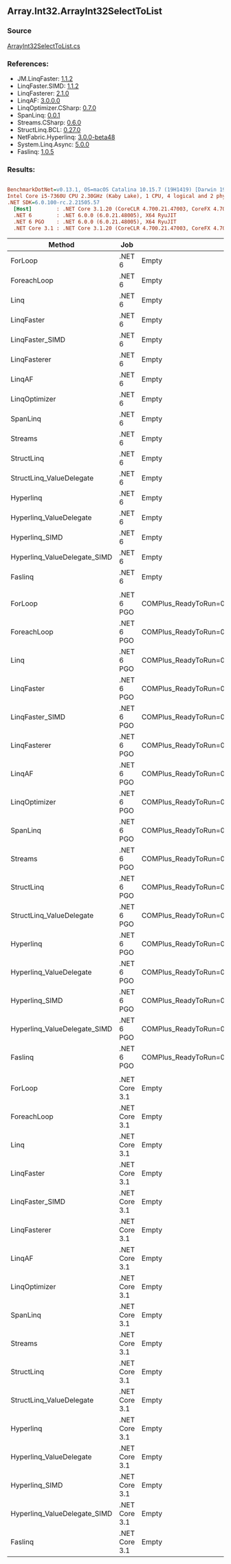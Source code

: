 ﻿## Array.Int32.ArrayInt32SelectToList

### Source
[ArrayInt32SelectToList.cs](../LinqBenchmarks/Array/Int32/ArrayInt32SelectToList.cs)

### References:
- JM.LinqFaster: [1.1.2](https://www.nuget.org/packages/JM.LinqFaster/1.1.2)
- LinqFaster.SIMD: [1.1.2](https://www.nuget.org/packages/LinqFaster.SIMD/1.0.3)
- LinqFasterer: [2.1.0](https://www.nuget.org/packages/LinqFasterer/2.1.0)
- LinqAF: [3.0.0.0](https://www.nuget.org/packages/LinqAF/3.0.0.0)
- LinqOptimizer.CSharp: [0.7.0](https://www.nuget.org/packages/LinqOptimizer.CSharp/0.7.0)
- SpanLinq: [0.0.1](https://www.nuget.org/packages/SpanLinq/0.0.1)
- Streams.CSharp: [0.6.0](https://www.nuget.org/packages/Streams.CSharp/0.6.0)
- StructLinq.BCL: [0.27.0](https://www.nuget.org/packages/StructLinq/0.27.0)
- NetFabric.Hyperlinq: [3.0.0-beta48](https://www.nuget.org/packages/NetFabric.Hyperlinq/3.0.0-beta48)
- System.Linq.Async: [5.0.0](https://www.nuget.org/packages/System.Linq.Async/5.0.0)
- Faslinq: [1.0.5](https://www.nuget.org/packages/Faslinq/1.0.5)

### Results:
``` ini

BenchmarkDotNet=v0.13.1, OS=macOS Catalina 10.15.7 (19H1419) [Darwin 19.6.0]
Intel Core i5-7360U CPU 2.30GHz (Kaby Lake), 1 CPU, 4 logical and 2 physical cores
.NET SDK=6.0.100-rc.2.21505.57
  [Host]        : .NET Core 3.1.20 (CoreCLR 4.700.21.47003, CoreFX 4.700.21.47101), X64 RyuJIT
  .NET 6        : .NET 6.0.0 (6.0.21.48005), X64 RyuJIT
  .NET 6 PGO    : .NET 6.0.0 (6.0.21.48005), X64 RyuJIT
  .NET Core 3.1 : .NET Core 3.1.20 (CoreCLR 4.700.21.47003, CoreFX 4.700.21.47101), X64 RyuJIT


```
|                       Method |           Job |                                                   EnvironmentVariables |       Runtime | Count |        Mean |     Error |    StdDev |      Median |        Ratio | RatioSD |  Gen 0 | Allocated |
|----------------------------- |-------------- |----------------------------------------------------------------------- |-------------- |------ |------------:|----------:|----------:|------------:|-------------:|--------:|-------:|----------:|
|                      ForLoop |        .NET 6 |                                                                  Empty |      .NET 6.0 |   100 |   331.82 ns |  1.262 ns |  0.986 ns |   331.63 ns |     baseline |         | 0.5660 |   1,184 B |
|                  ForeachLoop |        .NET 6 |                                                                  Empty |      .NET 6.0 |   100 |   333.85 ns |  2.897 ns |  2.710 ns |   332.74 ns | 1.01x slower |   0.01x | 0.5660 |   1,184 B |
|                         Linq |        .NET 6 |                                                                  Empty |      .NET 6.0 |   100 |   361.82 ns |  2.386 ns |  1.992 ns |   361.61 ns | 1.09x slower |   0.01x | 0.2408 |     504 B |
|                   LinqFaster |        .NET 6 |                                                                  Empty |      .NET 6.0 |   100 |   305.34 ns |  1.876 ns |  1.567 ns |   304.73 ns | 1.09x faster |   0.01x | 0.4206 |     880 B |
|              LinqFaster_SIMD |        .NET 6 |                                                                  Empty |      .NET 6.0 |   100 |   143.02 ns |  1.581 ns |  1.479 ns |   142.83 ns | 2.32x faster |   0.02x | 0.4208 |     880 B |
|                 LinqFasterer |        .NET 6 |                                                                  Empty |      .NET 6.0 |   100 |   313.39 ns |  2.461 ns |  2.302 ns |   312.86 ns | 1.06x faster |   0.01x | 0.4206 |     880 B |
|                       LinqAF |        .NET 6 |                                                                  Empty |      .NET 6.0 |   100 |   658.75 ns |  6.764 ns |  6.327 ns |   655.91 ns | 1.98x slower |   0.02x | 0.5655 |   1,184 B |
|                LinqOptimizer |        .NET 6 |                                                                  Empty |      .NET 6.0 |   100 | 1,750.86 ns | 21.103 ns | 19.739 ns | 1,747.05 ns | 5.27x slower |   0.07x | 4.4365 |   9,290 B |
|                     SpanLinq |        .NET 6 |                                                                  Empty |      .NET 6.0 |   100 |   391.36 ns |  2.485 ns |  2.324 ns |   391.39 ns | 1.18x slower |   0.01x | 0.2179 |     456 B |
|                      Streams |        .NET 6 |                                                                  Empty |      .NET 6.0 |   100 | 1,555.60 ns |  7.827 ns |  6.536 ns | 1,552.97 ns | 4.69x slower |   0.02x | 0.7534 |   1,576 B |
|                   StructLinq |        .NET 6 |                                                                  Empty |      .NET 6.0 |   100 |   289.14 ns |  2.659 ns |  2.220 ns |   288.04 ns | 1.15x faster |   0.01x | 0.2484 |     520 B |
|     StructLinq_ValueDelegate |        .NET 6 |                                                                  Empty |      .NET 6.0 |   100 |   153.67 ns |  1.255 ns |  1.174 ns |   152.95 ns | 2.16x faster |   0.02x | 0.2370 |     496 B |
|                    Hyperlinq |        .NET 6 |                                                                  Empty |      .NET 6.0 |   100 |   291.72 ns |  2.471 ns |  2.311 ns |   290.39 ns | 1.14x faster |   0.01x | 0.2179 |     456 B |
|      Hyperlinq_ValueDelegate |        .NET 6 |                                                                  Empty |      .NET 6.0 |   100 |   124.13 ns |  0.770 ns |  0.682 ns |   123.97 ns | 2.68x faster |   0.01x | 0.2179 |     456 B |
|               Hyperlinq_SIMD |        .NET 6 |                                                                  Empty |      .NET 6.0 |   100 |   106.77 ns |  0.709 ns |  0.629 ns |   106.73 ns | 3.10x faster |   0.02x | 0.2180 |     456 B |
| Hyperlinq_ValueDelegate_SIMD |        .NET 6 |                                                                  Empty |      .NET 6.0 |   100 |    70.19 ns |  1.289 ns |  1.142 ns |    69.61 ns | 4.72x faster |   0.08x | 0.2180 |     456 B |
|                      Faslinq |        .NET 6 |                                                                  Empty |      .NET 6.0 |   100 |   374.37 ns |  3.087 ns |  2.887 ns |   373.74 ns | 1.13x slower |   0.01x | 0.4206 |     880 B |
|                              |               |                                                                        |               |       |             |           |           |             |              |         |        |           |
|                      ForLoop |    .NET 6 PGO | COMPlus_ReadyToRun=0,COMPlus_TC_QuickJitForLoops=1,COMPlus_TieredPGO=1 |      .NET 6.0 |   100 |   325.09 ns |  3.062 ns |  2.714 ns |   324.42 ns |     baseline |         | 0.5660 |   1,184 B |
|                  ForeachLoop |    .NET 6 PGO | COMPlus_ReadyToRun=0,COMPlus_TC_QuickJitForLoops=1,COMPlus_TieredPGO=1 |      .NET 6.0 |   100 |   325.25 ns |  5.115 ns |  4.534 ns |   324.10 ns | 1.00x slower |   0.01x | 0.5660 |   1,184 B |
|                         Linq |    .NET 6 PGO | COMPlus_ReadyToRun=0,COMPlus_TC_QuickJitForLoops=1,COMPlus_TieredPGO=1 |      .NET 6.0 |   100 |   333.43 ns |  2.752 ns |  2.575 ns |   332.38 ns | 1.02x slower |   0.01x | 0.2408 |     504 B |
|                   LinqFaster |    .NET 6 PGO | COMPlus_ReadyToRun=0,COMPlus_TC_QuickJitForLoops=1,COMPlus_TieredPGO=1 |      .NET 6.0 |   100 |   315.59 ns |  6.408 ns | 17.105 ns |   308.17 ns | 1.03x faster |   0.06x | 0.4206 |     880 B |
|              LinqFaster_SIMD |    .NET 6 PGO | COMPlus_ReadyToRun=0,COMPlus_TC_QuickJitForLoops=1,COMPlus_TieredPGO=1 |      .NET 6.0 |   100 |   146.36 ns |  2.823 ns |  2.641 ns |   145.37 ns | 2.22x faster |   0.04x | 0.4208 |     880 B |
|                 LinqFasterer |    .NET 6 PGO | COMPlus_ReadyToRun=0,COMPlus_TC_QuickJitForLoops=1,COMPlus_TieredPGO=1 |      .NET 6.0 |   100 |   310.45 ns |  2.692 ns |  2.386 ns |   310.15 ns | 1.05x faster |   0.01x | 0.4206 |     880 B |
|                       LinqAF |    .NET 6 PGO | COMPlus_ReadyToRun=0,COMPlus_TC_QuickJitForLoops=1,COMPlus_TieredPGO=1 |      .NET 6.0 |   100 |   574.03 ns |  2.695 ns |  2.251 ns |   574.05 ns | 1.77x slower |   0.02x | 0.5655 |   1,184 B |
|                LinqOptimizer |    .NET 6 PGO | COMPlus_ReadyToRun=0,COMPlus_TC_QuickJitForLoops=1,COMPlus_TieredPGO=1 |      .NET 6.0 |   100 | 1,761.00 ns | 14.582 ns | 12.927 ns | 1,762.24 ns | 5.42x slower |   0.07x | 4.4365 |   9,290 B |
|                     SpanLinq |    .NET 6 PGO | COMPlus_ReadyToRun=0,COMPlus_TC_QuickJitForLoops=1,COMPlus_TieredPGO=1 |      .NET 6.0 |   100 |   391.77 ns |  2.102 ns |  1.966 ns |   391.37 ns | 1.21x slower |   0.01x | 0.2179 |     456 B |
|                      Streams |    .NET 6 PGO | COMPlus_ReadyToRun=0,COMPlus_TC_QuickJitForLoops=1,COMPlus_TieredPGO=1 |      .NET 6.0 |   100 | 1,489.18 ns | 12.418 ns | 11.008 ns | 1,482.78 ns | 4.58x slower |   0.05x | 0.7534 |   1,576 B |
|                   StructLinq |    .NET 6 PGO | COMPlus_ReadyToRun=0,COMPlus_TC_QuickJitForLoops=1,COMPlus_TieredPGO=1 |      .NET 6.0 |   100 |   274.30 ns |  1.399 ns |  1.168 ns |   274.00 ns | 1.18x faster |   0.01x | 0.2484 |     520 B |
|     StructLinq_ValueDelegate |    .NET 6 PGO | COMPlus_ReadyToRun=0,COMPlus_TC_QuickJitForLoops=1,COMPlus_TieredPGO=1 |      .NET 6.0 |   100 |   205.87 ns |  1.806 ns |  1.689 ns |   205.17 ns | 1.58x faster |   0.02x | 0.2370 |     496 B |
|                    Hyperlinq |    .NET 6 PGO | COMPlus_ReadyToRun=0,COMPlus_TC_QuickJitForLoops=1,COMPlus_TieredPGO=1 |      .NET 6.0 |   100 |   294.59 ns |  1.338 ns |  1.045 ns |   294.17 ns | 1.10x faster |   0.01x | 0.2179 |     456 B |
|      Hyperlinq_ValueDelegate |    .NET 6 PGO | COMPlus_ReadyToRun=0,COMPlus_TC_QuickJitForLoops=1,COMPlus_TieredPGO=1 |      .NET 6.0 |   100 |   125.35 ns |  0.710 ns |  0.630 ns |   125.19 ns | 2.59x faster |   0.02x | 0.2179 |     456 B |
|               Hyperlinq_SIMD |    .NET 6 PGO | COMPlus_ReadyToRun=0,COMPlus_TC_QuickJitForLoops=1,COMPlus_TieredPGO=1 |      .NET 6.0 |   100 |   111.80 ns |  1.702 ns |  1.592 ns |   111.20 ns | 2.91x faster |   0.05x | 0.2180 |     456 B |
| Hyperlinq_ValueDelegate_SIMD |    .NET 6 PGO | COMPlus_ReadyToRun=0,COMPlus_TC_QuickJitForLoops=1,COMPlus_TieredPGO=1 |      .NET 6.0 |   100 |    71.89 ns |  1.075 ns |  1.006 ns |    71.44 ns | 4.52x faster |   0.07x | 0.2180 |     456 B |
|                      Faslinq |    .NET 6 PGO | COMPlus_ReadyToRun=0,COMPlus_TC_QuickJitForLoops=1,COMPlus_TieredPGO=1 |      .NET 6.0 |   100 |   317.89 ns |  2.166 ns |  1.920 ns |   317.06 ns | 1.02x faster |   0.01x | 0.4206 |     880 B |
|                              |               |                                                                        |               |       |             |           |           |             |              |         |        |           |
|                      ForLoop | .NET Core 3.1 |                                                                  Empty | .NET Core 3.1 |   100 |   360.23 ns |  3.759 ns |  3.139 ns |   360.45 ns |     baseline |         | 0.5660 |   1,184 B |
|                  ForeachLoop | .NET Core 3.1 |                                                                  Empty | .NET Core 3.1 |   100 |   358.45 ns |  3.156 ns |  2.636 ns |   357.14 ns | 1.01x faster |   0.01x | 0.5660 |   1,184 B |
|                         Linq | .NET Core 3.1 |                                                                  Empty | .NET Core 3.1 |   100 |   359.38 ns |  5.335 ns |  4.165 ns |   357.76 ns | 1.00x faster |   0.01x | 0.2408 |     504 B |
|                   LinqFaster | .NET Core 3.1 |                                                                  Empty | .NET Core 3.1 |   100 |   296.58 ns |  5.999 ns | 13.541 ns |   291.99 ns | 1.20x faster |   0.07x | 0.4206 |     880 B |
|              LinqFaster_SIMD | .NET Core 3.1 |                                                                  Empty | .NET Core 3.1 |   100 |   162.22 ns |  2.177 ns |  1.930 ns |   161.72 ns | 2.23x faster |   0.03x | 0.4208 |     880 B |
|                 LinqFasterer | .NET Core 3.1 |                                                                  Empty | .NET Core 3.1 |   100 |   330.58 ns |  3.141 ns |  2.938 ns |   329.89 ns | 1.09x faster |   0.01x | 0.4206 |     880 B |
|                       LinqAF | .NET Core 3.1 |                                                                  Empty | .NET Core 3.1 |   100 |   884.83 ns |  4.627 ns |  4.328 ns |   885.84 ns | 2.46x slower |   0.02x | 0.5655 |   1,184 B |
|                LinqOptimizer | .NET Core 3.1 |                                                                  Empty | .NET Core 3.1 |   100 | 1,720.38 ns | 21.241 ns | 19.869 ns | 1,719.77 ns | 4.77x slower |   0.07x | 4.4537 |   9,320 B |
|                     SpanLinq | .NET Core 3.1 |                                                                  Empty | .NET Core 3.1 |   100 |   552.05 ns |  6.004 ns |  5.014 ns |   549.99 ns | 1.53x slower |   0.02x | 0.2174 |     456 B |
|                      Streams | .NET Core 3.1 |                                                                  Empty | .NET Core 3.1 |   100 | 1,528.22 ns | 11.337 ns | 10.050 ns | 1,524.78 ns | 4.24x slower |   0.04x | 0.7534 |   1,576 B |
|                   StructLinq | .NET Core 3.1 |                                                                  Empty | .NET Core 3.1 |   100 |   401.42 ns |  1.692 ns |  1.500 ns |   401.12 ns | 1.11x slower |   0.01x | 0.2484 |     520 B |
|     StructLinq_ValueDelegate | .NET Core 3.1 |                                                                  Empty | .NET Core 3.1 |   100 |   167.33 ns |  1.484 ns |  1.316 ns |   167.09 ns | 2.15x faster |   0.02x | 0.2370 |     496 B |
|                    Hyperlinq | .NET Core 3.1 |                                                                  Empty | .NET Core 3.1 |   100 |   326.85 ns |  2.508 ns |  2.223 ns |   326.55 ns | 1.10x faster |   0.01x | 0.2179 |     456 B |
|      Hyperlinq_ValueDelegate | .NET Core 3.1 |                                                                  Empty | .NET Core 3.1 |   100 |   137.95 ns |  1.044 ns |  0.872 ns |   137.79 ns | 2.61x faster |   0.03x | 0.2179 |     456 B |
|               Hyperlinq_SIMD | .NET Core 3.1 |                                                                  Empty | .NET Core 3.1 |   100 |   141.16 ns |  1.297 ns |  1.213 ns |   140.99 ns | 2.55x faster |   0.03x | 0.2179 |     456 B |
| Hyperlinq_ValueDelegate_SIMD | .NET Core 3.1 |                                                                  Empty | .NET Core 3.1 |   100 |    88.74 ns |  1.474 ns |  1.307 ns |    88.74 ns | 4.07x faster |   0.06x | 0.2180 |     456 B |
|                      Faslinq | .NET Core 3.1 |                                                                  Empty | .NET Core 3.1 |   100 |   329.63 ns |  2.480 ns |  2.198 ns |   329.47 ns | 1.09x faster |   0.01x | 0.4206 |     880 B |

